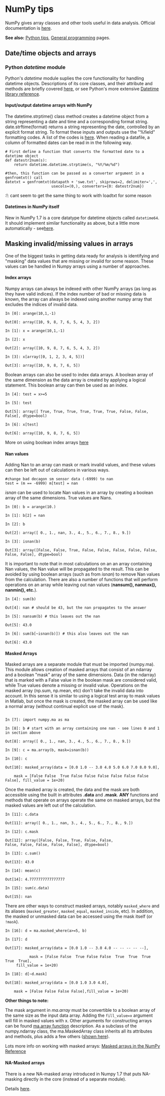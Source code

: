 # NumPy tips

NumPy gives array classes and other tools useful in data analysis.
Official documentation is [here](http://docs.scipy.org/doc/).

 **See also:** [Python tips](computing/comp_pythontips.md),
        [General programming](procedures:programming) pages.

## Date/time objects and arrays

### Python *datetime* module

Python's *datetime* module suplies the core functionality for handling datetime objects. Descriptions of its core classes, and their attribute and methods are briefly covered [here](computing/comp_pythontips.md), or see Python's more extensive [Datetime library reference](http://docs.python.org/library/datetime.html).

#### Input/output datetime arrays with NumPy

The datetime.strptime() class method creates a datetime object from a
string representing a date and time and a corresponding format string.
date.strftime(format) returns a string representing the date, controlled
by an explicit format string. To format these inputs and outputs use the
"%field" formatting codes. A list of the codes is
[here](http://docs.python.org/library/datetime.html#strftime-strptime-behavior).
When reading a datafile, a column of formatted dates can be read in in
the following way. 

~~~{.python}
# First define a function that converts the formatted date to a datetime object
def datestr2num(s):
    return datetime.datetime.strptime(s, "%Y/%m/%d")

#then, this function can be passed as a converter argument in a genfromtxt() call
datetxt = genfromtxt(datapath + 'swe.txt', skiprows=2, delimiter=',',
                     usecols=(0,), converters={0: datestr2num})
~~~

:!: cant seem to get the same thing to work with loadtxt for some
    reason

#### Datetimes in NumPy itself

New in NumPy 1.7 is a core datatype for datetime objects called `datetime64`. It should implement similar functionality as above, but a little more automatically - see[here](http://docs.scipy.org/doc/numpy/reference/arrays.datetime.html).

## Masking invalid/missing values in arrays

One of the biggest tasks in getting data ready for analysis is
identifying and "masking" data values that are missing or invalid for
some reason. These values can be handled in Numpy arrays using a number
of approaches.

#### Index arrays

Numpy arrays can always be indexed with other NumPy arrays (as long as
they have valid indices). If the index number of bad or missing data is
known, the array can always be indexed using another numpy array that
excludes the indices of invalid data.

~~~{.python}
In [0]: arange(10,1,-1)

Out[0]: array([10, 9, 8, 7, 6, 5, 4, 3, 2])

In [1]: x = arange(10,1,-1)

In [2]: x

Out[2]: array([10, 9, 8, 7, 6, 5, 4, 3, 2])

In [3]: x[array([0, 1, 2, 3, 4, 5])]

Out[3]: array([10, 9, 8, 7, 6, 5])
~~~

Boolean arrays can also be used to index data arrays.
A boolean array of the same dimension as the data array is created by
applying a logical statement. This boolean array can then be used as an
index.

~~~{.python}
In [4]: test = x>=5

In [5]: test

Out[5]: array([ True, True, True, True, True, True, False, False, False], dtype=bool)

In [6]: x[test]

Out[6]: array([10, 9, 8, 7, 6, 5])
~~~

More on using boolean index arrays [here](http://docs.scipy.org/doc/numpy/user/basics.indexing.html#boolean-or-mask-index-arrays)

#### Nan values

Adding Nan to an array can mask or mark invalid values, and these values
can then be left out of calculations in various ways.

~~~{.python}
#change bad decagon sm sensor data (-6999) to nan
test = (m == -6999) m[test] = nan
~~~

*isnan* can be used to locate Nan values in an array by creating a boolean array of the same dimensions. True values are Nans.

~~~{.python}
In [0]: b = arange(10.)

In [1]: b[2] = nan

In [2]: b

Out[2]: array([ 0., 1., nan, 3., 4., 5., 6., 7., 8., 9.])

In [3]: isnan(b)

Out[3]: array([False, False, True, False, False, False, False, False, False, False], dtype=bool)
~~~

It is important to note that in most calculations on an an array
containing Nan values, the Nan value will be propagated to the result.
This can be avoided by using boolean arrays (such as from *isnan*) to
remove Nan values from the calculation. There are also a number of
functions that will perform operations on an array while leaving out nan
values (**nansum(), nanmax(), nanmin(), etc.**).

~~~{.python}
In [4]: sum(b)

Out[4]: nan # should be 43, but the nan propagates to the answer

In [5]: nansum(b) # this leaves out the nan 

Out[5]: 43.0

In [6]: sum(b[~isnan(b)]) # this also leaves out the nan

Out[6]: 43.0
~~~

#### Masked Arrays

Masked arrays are a separate module that must be imported (numpy.ma).
This module allows creation of masked arrays that consist of an ndarray
and a boolean "mask" array of the same dimensions. Data (in the ndarray)
that is marked with a False value in the boolean mask are considered
valid, while True values denote a missing or invalid value. Operations
on the masked array (np.sum, np.mean, etc) don't take the invalid data
into account. In this sense it is similar to using a logical test array
to mask values in Matlab, but once the mask is created, the masked array
can be used like a normal array (without continual explicit use of the
mask).

~~~{.python} 

In [7]: import numpy.ma as ma

In [8]: b # start with an array containing one nan - see lines 0 and 1 in section above 

Out[8]: array([ 0., 1., nan, 3., 4., 5., 6., 7., 8., 9.])

In [9]: c = ma.array(b, mask=isnan(b))

In [10]: c

Out[10]: masked_array(data = [0.0 1.0 -- 3.0 4.0 5.0 6.0 7.0 8.0 9.0],

    mask = [False False  True False False False False False False False], fill_value = 1e+20)
~~~

Once the masked array is created, the data and the mask are both
accessible using the built in attributes **.data** and
**.mask**. **ANY** functions and methods that operate on arrays
operate the same on masked arrays, but the masked values are left out of
the calculation.

~~~{.python}
In [11]: c.data

Out[11]: array([ 0., 1., nan, 3., 4., 5., 6., 7., 8., 9.])

In [12]: c.mask

Out[12]: array([False, False, True, False, False,
False, False, False, False, False], dtype=bool)

In [13]: c.sum()

Out[13]: 43.0

In [14]: mean(c)

Out[14]: 4.7777777777777777

In [15]: sum(c.data) 

Out[15]: nan
~~~

There are other ways to construct masked arrays, notably `masked_where` and its aliases (`masked_greater`, `masked_equal`, `masked_inside`, etc). In addition,
the masked or unmasked data can be accessed using the mask itself (or `!mask`). 

~~~{.python}
In [16]: d = ma.masked_where(a>=5, b)

In [17]: d

Out[17]: masked_array(data = [0.0 1.0 -- 3.0 4.0 -- -- -- -- --],

           mask = [False False  True False False  True  True  True  True  True],
     fill_value = 1e+20)

In [18]: d[~d.mask]

Out[18]: masked_array(data = [0.0 1.0 3.0 4.0],

    mask = [False False False False],fill_value = 1e+20)

~~~

 **Other things to note:**

The mask argument in *ma.array* must be convertible to a boolean array of the same size as the input data array. Adding the `fill_value=x` argument will fill in masked values with x. Other arguments for constructing arrays can be found [ma.array function](http://docs.scipy.org/doc/numpy/reference/generated/numpy.ma.array.html#numpy.ma.array) description. As a subclass of the numpy.ndarray class, the ma.MaskedArray class inherits all its attributes and methods, plus adds a few others ([shown here](http://docs.scipy.org/doc/numpy/reference/maskedarray.baseclass.html#numpy.ma.MaskedArray)).

Lots more info on working with masked arrays: [Masked arrays in the NumPy Reference](http://docs.scipy.org/doc/numpy/reference/maskedarray.html)

#### NA-Masked arrays

There is a new NA-masked array introduced in Numpy 1.7 that puts
NA-masking directly in the core (instead of a separate module).

Details [here](http://docs.scipy.org/doc/numpy/reference/arrays.maskna.html).
